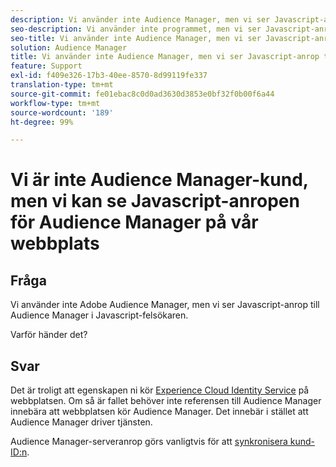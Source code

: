 ```yaml
---
description: Vi använder inte Audience Manager, men vi ser Javascript-anrop till Audience Manager i Javascript-felsökaren – varför?
seo-description: Vi använder inte programmet, men vi ser Javascript-anrop från Audience Manager i Javascript-felsökaren – varför?
seo-title: Vi använder inte Audience Manager, men vi ser Javascript-anrop till Audience Manager i Javascript-felsökaren – varför?
solution: Audience Manager
title: Vi använder inte Audience Manager, men vi ser Javascript-anrop till Audience Manager i Javascript-felsökaren – varför?
feature: Support
exl-id: f409e326-17b3-40ee-8570-8d99119fe337
translation-type: tm+mt
source-git-commit: fe01ebac8c0d0ad3630d3853e0bf32f0b00f6a44
workflow-type: tm+mt
source-wordcount: '189'
ht-degree: 99%

---
```


# Vi är inte Audience Manager-kund, men vi kan se Javascript-anropen för Audience Manager på vår webbplats

## Fråga

Vi använder inte Adobe Audience Manager, men vi ser Javascript-anrop till Audience Manager i Javascript-felsökaren.

Varför händer det?

## Svar

Det är troligt att egenskapen ni kör [Experience Cloud Identity Service](https://docs.adobe.com/content/help/sv-SE/id-service/using/home.html) på webbplatsen. Om så är fallet behöver inte referensen till Audience Manager innebära att webbplatsen kör Audience Manager. Det innebär i stället att Audience Manager driver tjänsten.

Audience Manager-serveranrop görs vanligtvis för att [synkronisera kund-ID:n](https://docs.adobe.com/content/help/sv-SE/id-service/using/id-service-api/methods/setcustomerids.html).
